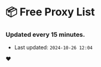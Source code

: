# :package: Free Proxy List
### Updated every 15 minutes.

- Last updated: `2024-10-26 12:04`

:heart:
